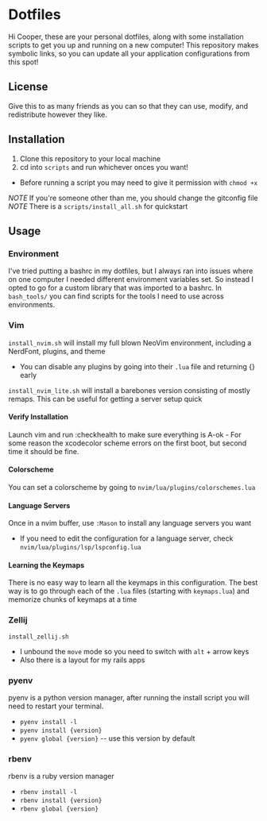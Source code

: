 # Dotfiles
Hi Cooper, these are your personal dotfiles, along with some installation scripts to get you up and running on a new computer!
This repository makes symbolic links, so you can update all your application configurations from this spot!


## License
Give this to as many friends as you can so that they can use, modify, and redistribute however they like.


## Installation
1. Clone this repository to your local machine
2. cd into `scripts` and run whichever onces you want!
  - Before running a script you may need to give it permission with `chmod +x`

*NOTE* If you're someone other than me, you should change the gitconfig file
*NOTE* There is a `scripts/install_all.sh` for quickstart


## Usage

### Environment
I've tried putting a bashrc in my dotfiles, but I always ran into issues where on one computer I needed different environment variables set. So instead I opted to go for a custom library that was imported to a bashrc. In `bash_tools/` you can find scripts for the tools I need to use across environments.


### Vim

`install_nvim.sh` will install my full blown NeoVim environment, including a NerdFont, plugins, and theme
- You can disable any plugins by going into their `.lua` file and returning {} early

`install_nvim_lite.sh` will install a barebones version consisting of mostly remaps. This can be useful for getting a server setup quick


#### Verify Installation
Launch vim and run :checkhealth to make sure everything is A-ok
    - For some reason the xcodecolor scheme errors on the first boot, but second time it should be fine.


#### Colorscheme
You can set a colorscheme by going to `nvim/lua/plugins/colorschemes.lua`


#### Language Servers
Once in a nvim buffer, use `:Mason` to install any language servers you want
  - If you need to edit the configuration for a language server, check `nvim/lua/plugins/lsp/lspconfig.lua`


#### Learning the Keymaps
There is no easy way to learn all the keymaps in this configuration.
The best way is to go through each of the `.lua` files (starting with `keymaps.lua`) and memorize chunks of keymaps at a time


### Zellij

`install_zellij.sh`
- I unbound the `move` mode so you need to switch with `alt` + arrow keys
- Also there is a layout for my rails apps


### pyenv
pyenv is a python version manager, after running the install script you will need to restart your terminal.
- `pyenv install -l`
- `pyenv install {version}`
- `pyenv global {version}` -- use this version by default

### rbenv
rbenv is a ruby version manager
- `rbenv install -l`
- `rbenv install {version}`
- `rbenv global {version}`

